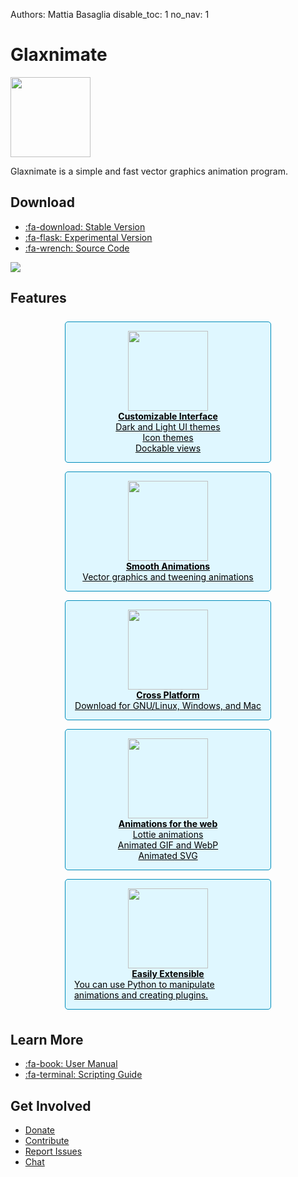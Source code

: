 Authors: Mattia Basaglia
disable_toc: 1
no_nav: 1

# Glaxnimate

<style>
.container
{
    text-align: center;
}

[role="main"] > ul
{
    display: flex;
    list-style: none;
    justify-content: center;
    padding: 0;
    margin: 1.5em 0;
    flex-flow: row wrap;
}

[role="main"] > ul li
{
    margin: 1ex;
}

[role="main"] > ul li a
{
    background: #008cba;
    color: #fff;
    padding: 1ex;
    border-radius: 5px;
    white-space: nowrap;
}

[role="main"] > ul li a:hover,
[role="main"] > ul li a:focus
{
    background: #00526e;
    text-decoration: none;
}
[role="main"] > ul li a:focus
{
    outline: thin dotted #008cba;
    outline-offset: 5px;
}

.cards {
    display: flex;
    justify-content: center;
    flex-flow: row wrap;
    align-items: stretch;
}

.card {
    display: flex;
    flex-flow: column;
    border: 1px solid #008cba;
    border-radius: 5px;
    background: #dff7ff;
    align-items: center;
    margin: .5em;
    padding: 1em;
/*     flex-grow: 1; */
/*     flex-basis: 0; */
    color: black;
    width: 300px;
}

.card img {
    width: 128px;
}

.card heading {
    font-weight: bold;
}
</style>


<img src="/img/logo.svg" width="128" />

Glaxnimate is a simple and fast vector graphics animation program.


## Download

* [:fa-download: Stable Version](download.md#stable-releases)
* [:fa-flask: Experimental Version](download.md#development-snapshots)
* [:fa-wrench: Source Code](contributing/read_me.md)

<a href="manual/"><img src="/img/screenshots/main_window/main_window.png" style="max-width: 100%;"/></a>

## Features

<div class="cards">
    <a href="manual/ui/settings/" class="card">
        <img src="/img/ui/icons/preferences-desktop-theme-global.svg" />
        <heading>Customizable Interface</heading>
        <span>Dark and Light UI themes</span>
        <span>Icon themes</span>
        <span>Dockable views</span>
    </a>
    <a href="manual/" class="card">
        <img src="/img/ui/icons/draw-bezier-curves.svg" />
        <heading>Smooth Animations</heading>
        <span>Vector graphics and tweening animations</span>
    </a>
    <a href="download/" class="card">
        <img src="/img/ui/icons/computer.svg" />
        <heading>Cross Platform</heading>
        <span>Download for GNU/Linux, Windows, and Mac</span>
    </a>
    <a href="manual/formats/" class="card">
        <img src="/img/ui/icons/internet-web-browser.svg" />
        <heading>Animations for the web</heading>
        <span>Lottie animations</span>
        <span>Animated GIF and WebP</span>
        <span>Animated SVG</span>
    </a>
    <a href="contributing/scripting/" class="card">
        <img src="/img/ui/icons/preferences-plugin.svg" />
        <heading>Easily Extensible</heading>
        <span>You can use Python to manipulate animations and creating plugins.</span>
    </a>
</div>

## Learn More

* [:fa-book: User Manual](manual/index.md)
* [:fa-terminal: Scripting Guide](contributing/scripting/index.md)

## Get Involved

* [Donate](donate.md)
* [Contribute](contributing/index.md)
* [Report Issues](https://gitlab.com/mattbas/glaxnimate/-/issues)
* [Chat](https://t.me/Glaxnimate)
